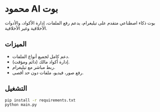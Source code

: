 
# محمود AI بوت

بوت ذكاء اصطناعي متقدم على تيليغرام، يدعم رفع الملفات، إدارة الأكواد، والأدوات الأخلاقية وغير الأخلاقية.

## الميزات
- دعم كامل لجميع أنواع الملفات.
- إدارة أكواد مالك (دائم ومؤقت).
- ربط مباشر مع تيليغرام.
- رفع صور، فيديو، ملفات دون حد أقصى.

## التشغيل
```bash
pip install -r requirements.txt
python main.py
```
